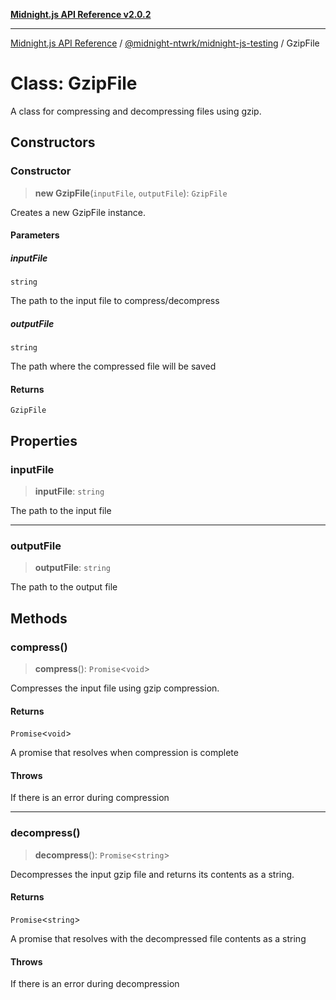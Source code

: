 [**Midnight.js API Reference v2.0.2**](../../../README.md)

***

[Midnight.js API Reference](../../../packages.md) / [@midnight-ntwrk/midnight-js-testing](../README.md) / GzipFile

# Class: GzipFile

A class for compressing and decompressing files using gzip.

## Constructors

### Constructor

> **new GzipFile**(`inputFile`, `outputFile`): `GzipFile`

Creates a new GzipFile instance.

#### Parameters

##### inputFile

`string`

The path to the input file to compress/decompress

##### outputFile

`string`

The path where the compressed file will be saved

#### Returns

`GzipFile`

## Properties

### inputFile

> **inputFile**: `string`

The path to the input file

***

### outputFile

> **outputFile**: `string`

The path to the output file

## Methods

### compress()

> **compress**(): `Promise`\<`void`\>

Compresses the input file using gzip compression.

#### Returns

`Promise`\<`void`\>

A promise that resolves when compression is complete

#### Throws

If there is an error during compression

***

### decompress()

> **decompress**(): `Promise`\<`string`\>

Decompresses the input gzip file and returns its contents as a string.

#### Returns

`Promise`\<`string`\>

A promise that resolves with the decompressed file contents as a string

#### Throws

If there is an error during decompression
